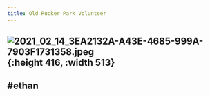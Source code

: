 ```yaml
---
title: Old Rucker Park Volunteer
---
```


## ![2021_02_14_3EA2132A-A43E-4685-999A-7903F1731358.jpeg](https://cdn.logseq.com/%2F2ced21d5-4613-4500-9c50-ea987679aac5110067d1-f6e5-47e6-8928-d42f2784063a2021_02_14_3EA2132A-A43E-4685-999A-7903F1731358.jpeg?Expires=4766947742&Signature=L1EBUoYA7bjb5r-iuSi8W6d30HuGxtk9ozJF1YDMaDaY5I0CHi52jDda1T7ZZjWv~uYIkXwp9aiKboWALIegAzNUTlzz92uLEkVlhpUZLJF9I2Ur5kmUf~FIJ~ByX-SGn3M5qhS4D-KgBZ1eaVyuCMIkWcALpNcRfRT1a5OHRErMrSFn0DNE9oJBS0h7GexRupIvU9fx3E6Gr82Ach7m73P2EMlKoYj~QEkE5xVJdAJnYWiXEJdI-G2ei9OZw88m39rwjIK~wcHmhohngrZWZkT87dXAJP5e9~8xQtZoGAXA9OfR5nk38jxD0TXlyMyO--Ixv7ySObNQJaa1qvueJA__&Key-Pair-Id=APKAJE5CCD6X7MP6PTEA){:height 416, :width 513}
## #ethan
##
